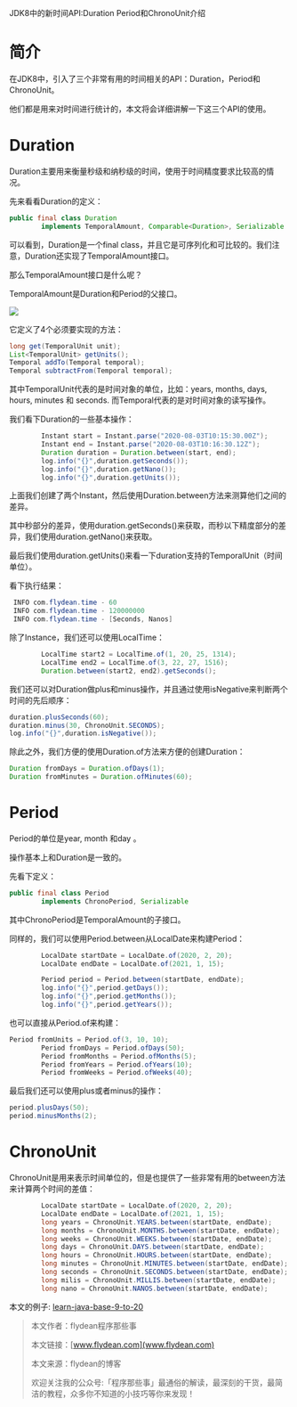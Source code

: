 JDK8中的新时间API:Duration Period和ChronoUnit介绍

# 简介

在JDK8中，引入了三个非常有用的时间相关的API：Duration，Period和ChronoUnit。

他们都是用来对时间进行统计的，本文将会详细讲解一下这三个API的使用。

# Duration

Duration主要用来衡量秒级和纳秒级的时间，使用于时间精度要求比较高的情况。

先来看看Duration的定义：

~~~java
public final class Duration
        implements TemporalAmount, Comparable<Duration>, Serializable
~~~

可以看到，Duration是一个final class，并且它是可序列化和可比较的。我们注意，Duration还实现了TemporalAmount接口。

那么TemporalAmount接口是什么呢？

TemporalAmount是Duration和Period的父接口。

![](https://img-blog.csdnimg.cn/20200902104648163.png?x-oss-process=image/watermark,type_ZmFuZ3poZW5naGVpdGk,shadow_0,text_aHR0cDovL3d3dy5mbHlkZWFuLmNvbQ==,size_25,color_8F8F8F,t_70)

它定义了4个必须要实现的方法：

~~~java
long get(TemporalUnit unit);
List<TemporalUnit> getUnits();
Temporal addTo(Temporal temporal);
Temporal subtractFrom(Temporal temporal);
~~~

其中TemporalUnit代表的是时间对象的单位，比如：years, months, days, hours, minutes 和 seconds.
而Temporal代表的是对时间对象的读写操作。

我们看下Duration的一些基本操作：

~~~java
        Instant start = Instant.parse("2020-08-03T10:15:30.00Z");
        Instant end = Instant.parse("2020-08-03T10:16:30.12Z");
        Duration duration = Duration.between(start, end);
        log.info("{}",duration.getSeconds());
        log.info("{}",duration.getNano());
        log.info("{}",duration.getUnits());
~~~

上面我们创建了两个Instant，然后使用Duration.between方法来测算他们之间的差异。

其中秒部分的差异，使用duration.getSeconds()来获取，而秒以下精度部分的差异，我们使用duration.getNano()来获取。

最后我们使用duration.getUnits()来看一下duration支持的TemporalUnit（时间单位）。

看下执行结果：

~~~java
 INFO com.flydean.time - 60
 INFO com.flydean.time - 120000000
 INFO com.flydean.time - [Seconds, Nanos]
~~~

除了Instance，我们还可以使用LocalTime：

~~~java
        LocalTime start2 = LocalTime.of(1, 20, 25, 1314);
        LocalTime end2 = LocalTime.of(3, 22, 27, 1516);
        Duration.between(start2, end2).getSeconds();
~~~

我们还可以对Duration做plus和minus操作，并且通过使用isNegative来判断两个时间的先后顺序：

~~~java
duration.plusSeconds(60);
duration.minus(30, ChronoUnit.SECONDS);
log.info("{}",duration.isNegative());
~~~

除此之外，我们方便的使用Duration.of方法来方便的创建Duration：

~~~java
Duration fromDays = Duration.ofDays(1);
Duration fromMinutes = Duration.ofMinutes(60);
~~~

# Period

Period的单位是year, month 和day 。

操作基本上和Duration是一致的。

先看下定义：

~~~java
public final class Period
        implements ChronoPeriod, Serializable 
~~~

其中ChronoPeriod是TemporalAmount的子接口。

同样的，我们可以使用Period.between从LocalDate来构建Period：

~~~java
        LocalDate startDate = LocalDate.of(2020, 2, 20);
        LocalDate endDate = LocalDate.of(2021, 1, 15);

        Period period = Period.between(startDate, endDate);
        log.info("{}",period.getDays());
        log.info("{}",period.getMonths());
        log.info("{}",period.getYears());
~~~

也可以直接从Period.of来构建：

~~~java
Period fromUnits = Period.of(3, 10, 10);
        Period fromDays = Period.ofDays(50);
        Period fromMonths = Period.ofMonths(5);
        Period fromYears = Period.ofYears(10);
        Period fromWeeks = Period.ofWeeks(40);
~~~

最后我们还可以使用plus或者minus的操作：

~~~java
period.plusDays(50);
period.minusMonths(2);
~~~

# ChronoUnit

ChronoUnit是用来表示时间单位的，但是也提供了一些非常有用的between方法来计算两个时间的差值：

~~~java
        LocalDate startDate = LocalDate.of(2020, 2, 20);
        LocalDate endDate = LocalDate.of(2021, 1, 15);
        long years = ChronoUnit.YEARS.between(startDate, endDate);
        long months = ChronoUnit.MONTHS.between(startDate, endDate);
        long weeks = ChronoUnit.WEEKS.between(startDate, endDate);
        long days = ChronoUnit.DAYS.between(startDate, endDate);
        long hours = ChronoUnit.HOURS.between(startDate, endDate);
        long minutes = ChronoUnit.MINUTES.between(startDate, endDate);
        long seconds = ChronoUnit.SECONDS.between(startDate, endDate);
        long milis = ChronoUnit.MILLIS.between(startDate, endDate);
        long nano = ChronoUnit.NANOS.between(startDate, endDate);
~~~

本文的例子: [learn-java-base-9-to-20](https://github.com/ddean2009/learn-java-base-9-to-20/tree/master/java-base)

> 本文作者：flydean程序那些事
> 
> 本文链接：[www.flydean.com](www.flydean.com)
> 
> 本文来源：flydean的博客
> 
> 欢迎关注我的公众号:「程序那些事」最通俗的解读，最深刻的干货，最简洁的教程，众多你不知道的小技巧等你来发现！












